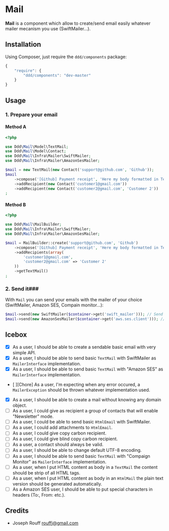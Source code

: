# Mail #


**Mail** is a component which allow to create/send email easily whatever mailer
mecanism you use (SwiftMailer...).

## Installation ##

Using Composer, just require the `ddd/components` package:

``` javascript
{
    "require": {
        "ddd/components": "dev-master"
    }
}
```

## Usage ##

### 1. Prepare your email ###

#### Method A ####

```php
<?php

use Ddd\Mail\Model\TextMail;
use Ddd\Mail\Model\Contact;
use Ddd\Mail\Infra\Mailer\SwiftMailer;
use Ddd\Mail\Infra\Mailer\AmazonSesMailer;

$mail = new TextMail(new Contact('support@github.com', 'Github'));
$mail
    ->compose('[Github] Payment receipt', 'Here my body formatted in Text format')
    ->addRecipient(new Contact('customer1@gmail.com'))
    ->addRecipient(new Contact('customer2@gmail.com', 'Customer 2'))
;
```

#### Method B ####

```php
<?php

use Ddd\Mail\MailBuilder;
use Ddd\Mail\Infra\Mailer\SwiftMailer;
use Ddd\Mail\Infra\Mailer\AmazonSesMailer;

$mail = MailBuilder::create('support@github.com', 'Github')
    ->compose('[Github] Payment receipt', 'Here my body formatted in Text format')
    ->addRecipients(array(
        'customer1@gmail.com',
        'customer2@gmail.com' => 'Customer 2'
    ))
    ->getTextMail()
;
```

### 2. Send it###

With `Mail` you can send your emails with the mailer of your choice (SwiftMailer, Amazon SES, Compain monitor...):

```php
$mail->send(new SwiftMailer($container->get('swift_mailer'))); // Send email with SwiftMailer.
$mail->send(new AmazonSesMailer($container->get('aws.ses.client'))); // Send same email with Amazon SES.
```

Icebox
------

* [x] As a user, I should be able to create a sendable basic email with very simple API.
* [x] As a user, I should be able to send basic `TextMail` with SwiftMailer as `MailerInterface` implementation.
* [x] As a user, I should be able to send basic `TextMail` with "Amazon SES" as `MailerInterface` implementation.
* [ ][Chore] As a user, I'm expecting when any error occured, a `MailerException` should be thrown whatever implementation used.
* [x] As a user, I should be able to create a mail without knowing any domain object.
* [ ] As a user, I could give as recipient a group of contacts that will enable "Newsletter" mode.
* [ ] As a user, I could be able to send basic `HtmlEmail` with SwiftMailer.
* [ ] As a user, I could add attachments to `HtmlEmail`.
* [ ] As a user, I could give copy carbon recipient.
* [ ] As a user, I could give blind copy carbon recipient.
* [ ] As a user, a contact should always be valid.
* [ ] As a user, I should be able to change default UTF-8 encoding.
* [ ] As a user, I should be able to send basic `TextMail` with "Compaign Monitor" as `MailerInterface` implementation.
* [ ] As a user, when I put HTML content as body in a `TextMail` the content should be strip of all HTML tags.
* [ ] As a user, when I put HTML content as body in an `HtmlMail` the plain text version should be generated automatically.
* [ ] As a Amazon SES user, I should be able to put special characters in headers (To:, From: etc.).

Credits
-------

- Joseph Rouff <rouffj@gmail.com>
